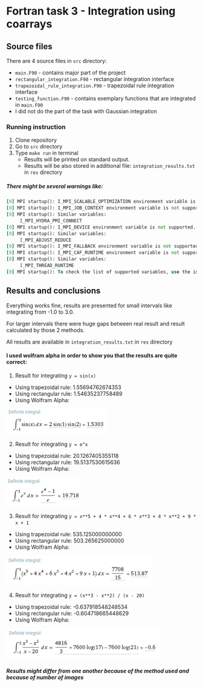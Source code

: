 # Fortran task 3 - Integration using coarrays

## Source files
There are 4 source files in ```src``` directory:
- ```main.F90``` - contains major part of the project
- ```rectangular_integration.F90``` - rectangular integration interface
- ```trapezoidal_rule_integration.F90``` - trapezoidal rule integration interface
- ```testing_function.F90``` - contains exemplary functions that are integrated in ```main.F90```
- I did not do the part of the task with Gaussian integration

### Running instruction
1. Clone repository
2. Go to ```src``` directory
3. Type ```make run``` in terminal
	- Results will be printed on standard output.
	- Results will be also stored in additional file: ```integration_results.txt``` in ```res``` directory
	
	
##### There might be several warnings like:
```fortran
[0] MPI startup(): I_MPI_SCALABLE_OPTIMIZATION environment variable is not supported.
[0] MPI startup(): I_MPI_JOB_CONTEXT environment variable is not supported.
[0] MPI startup(): Similar variables:
	 I_MPI_HYDRA_PMI_CONNECT
[0] MPI startup(): I_MPI_DEVICE environment variable is not supported.
[0] MPI startup(): Similar variables:
	 I_MPI_ADJUST_REDUCE
[0] MPI startup(): I_MPI_FALLBACK environment variable is not supported.
[0] MPI startup(): I_MPI_CAF_RUNTIME environment variable is not supported.
[0] MPI startup(): Similar variables:
	 I_MPI_THREAD_RUNTIME
[0] MPI startup(): To check the list of supported variables, use the impi_info utility or refer to https://software.intel.com/en-us/mpi-library/documentation/get-started.
```

## Results and conclusions

Everything works fine, results are presented for small intervals like integrating from -1.0 to 3.0.

For larger intervals there were huge gaps between real result and result calculated by those 2 methods.

All results are available in ```integration_results.txt``` in ```res``` directory

#### I used wolfram alpha in order to show you that the results are quite correct:
1. Result for integrating ```y = sin(x)```
- Using trapezoidal rule: 1.55694762674353 
- Using rectangular rule: 1.54635237758489 
- Using Wolfram Alpha: 

![alt text](https://raw.githubusercontent.com/jakubowiczish/fortran-task3/master/res/sine_integration.png)

2. Result for integrating ```y = e^x```
- Using trapezoidal rule: 20.1267405355118 
- Using rectangular rule: 19.5137530615636
- Using Wolfram Alpha: 

![alt text](https://raw.githubusercontent.com/jakubowiczish/fortran-task3/master/res/e_integration.png)

3. Result for integrating ```y = x**5 + 4 * x**4 + 6 * x**3 + 4 * x**2 + 9 * x + 1```
- Using trapezoidal rule: 535.125000000000 
- Using rectangular rule: 503.265625000000 
- Using Wolfram Alpha: 

![alt text](https://raw.githubusercontent.com/jakubowiczish/fortran-task3/master/res/polynomial_integration.png)

4. Result for integrating ```y = (x**3 - x**2) / (x - 20)```
- Using trapezoidal rule: -0.637918548248534 
- Using rectangular rule: -0.604718665448629 
- Using Wolfram Alpha: 

![alt text](https://raw.githubusercontent.com/jakubowiczish/fortran-task3/master/res/polynomial_quotient_integration.png)

##### Results might differ from one another because of the method used and because of number of images



